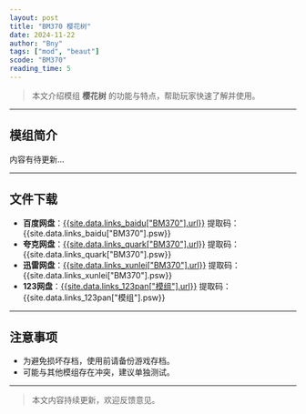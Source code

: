 ```yaml
---
layout: post
title: "BM370 樱花树"
date: 2024-11-22
author: "Bny"
tags: ["mod", "beaut"]
scode: "BM370"
reading_time: 5
---
```


> 本文介绍模组 **樱花树** 的功能与特点，帮助玩家快速了解并使用。

---

## 模组简介

内容有待更新...

---

## 文件下载
- **百度网盘**：[{{site.data.links_baidu["BM370"].url}}]({{site.data.links_baidu["BM370"].url}}) 提取码：{{site.data.links_baidu["BM370"].psw}}
- **夸克网盘**：[{{site.data.links_quark["BM370"].url}}]({{site.data.links_quark["BM370"].url}}) 提取码：{{site.data.links_quark["BM370"].psw}}
- **迅雷网盘**：[{{site.data.links_xunlei["BM370"].url}}]({{site.data.links_xunlei["BM370"].url}}) 提取码：{{site.data.links_xunlei["BM370"].psw}}
- **123网盘**：[{{site.data.links_123pan["模组"].url}}]({{site.data.links_123pan["模组"].url}}) 提取码：{{site.data.links_123pan["模组"].psw}}

---

## 注意事项
- 为避免损坏存档，使用前请备份游戏存档。
- 可能与其他模组存在冲突，建议单独测试。

---

> 本文内容持续更新，欢迎反馈意见。
